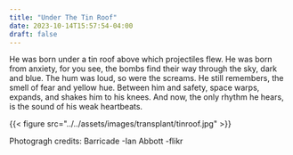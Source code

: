 ```yaml
---
title: "Under The Tin Roof"
date: 2023-10-14T15:57:54-04:00
draft: false
---
```

He was born under a tin roof above which projectiles flew.
He was born from anxiety, for you see, the bombs find their way through the sky, dark and blue.
The hum was loud, so were the screams. He still remembers, the smell of fear and yellow hue. 
Between him and safety, space warps, expands, and shakes him to his knees. And now, the only rhythm he hears, is the sound of his weak heartbeats.


{{< figure src="../../assets/images/transplant/tinroof.jpg" >}}

Photogragh credits: Barricade -Ian Abbott -flikr